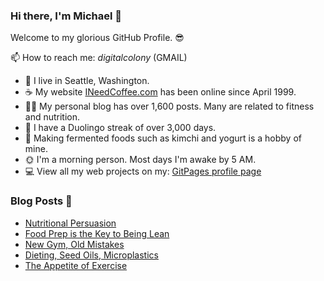 ### Hi there, I'm Michael 👋

Welcome to my glorious GitHub Profile. 😎

📫 How to reach me: _digitalcolony_ (GMAIL)

- 🌳 I live in Seattle, Washington.
- ☕ My website [INeedCoffee.com](https://ineedcoffee.com) has been online since April 1999.
- 💪🏼 My personal blog has over 1,600 posts. Many are related to fitness and nutrition.
- 🍎 I have a Duolingo streak of over 3,000 days.
- 🥕 Making fermented foods such as kimchi and yogurt is a hobby of mine.
- 🌞 I'm a morning person. Most days I'm awake by 5 AM.
- 💻 View all my web projects on my: [GitPages profile page](https://digitalcolony.github.io/)

### Blog Posts 📝

<!-- BLOG-POST-LIST:START -->
- [Nutritional Persuasion](https://criticalmas.org/2024/06/nutritional-persuasion/)
- [Food Prep is the Key to Being Lean](https://criticalmas.org/2024/06/food-prep-is-the-key-to-being-lean/)
- [New Gym, Old Mistakes](https://criticalmas.org/2024/06/new-gym-old-mistakes/)
- [Dieting, Seed Oils, Microplastics](https://criticalmas.org/2024/05/dieting-seed-oils-microplastics/)
- [The Appetite of Exercise](https://criticalmas.org/2024/05/the-appetite-of-exercise/)
<!-- BLOG-POST-LIST:END -->
